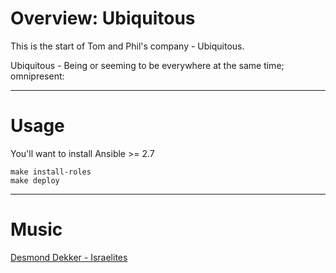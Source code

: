 # Overview: Ubiquitous

This is the start of Tom and Phil's company - Ubiquitous.

Ubiquitous - Being or seeming to be everywhere at the same time; omnipresent:

- - - -
# Usage

You'll want to install Ansible >= 2.7

    make install-roles
    make deploy

- - - -
# Music
[Desmond Dekker - Israelites](https://www.youtube.com/watch?v=j93X9A2etn4)
